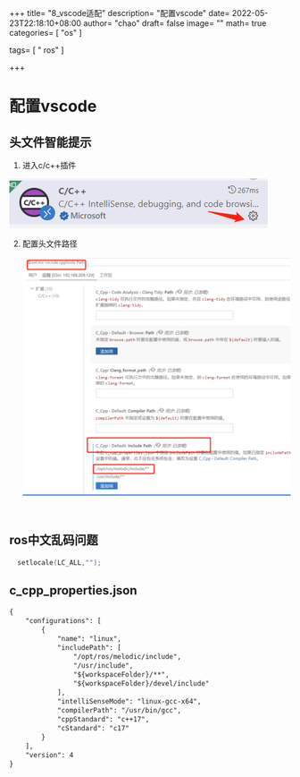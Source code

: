 +++
title= "8_vscode适配"
description= "配置vscode"
date= 2022-05-23T22:18:10+08:00
author= "chao"
draft= false
image= "" 
math= true
categories= [
    "os"
]

tags=  [
    " ros"
]

+++

# 配置vscode

## 头文件智能提示

1. 进入c/c++插件

  ![image-20220523222015932](images/image-20220523222015932.png)  

2. 配置头文件路径

   ![image-20220523222231028](images/image-20220523222231028.png)      

   <br/>

## ros中文乱码问题

~~~c
  setlocale(LC_ALL,"");
~~~

## c_cpp_properties.json

~~~
{
    "configurations": [
        {
            "name": "linux",
            "includePath": [
                "/opt/ros/melodic/include",
                "/usr/include",
                "${workspaceFolder}/**",
                "${workspaceFolder}/devel/include"
            ],
            "intelliSenseMode": "linux-gcc-x64",
            "compilerPath": "/usr/bin/gcc",
            "cppStandard": "c++17",
            "cStandard": "c17"
        }
    ],
    "version": 4
}


~~~




